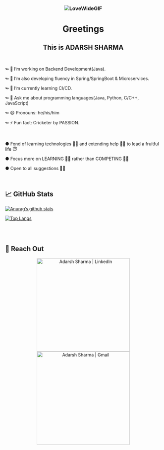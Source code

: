### <p align="center">![LoveWideGIF](https://user-images.githubusercontent.com/69284082/155893933-2b95fbbf-c638-44f8-bdb6-15c88724bd5a.gif)</p>


### <h1 align="center">Greetings</h1> 


<h2 align="center">This is ADARSH SHARMA</h2>
</br>

↬ 🔭 I’m working on Backend Development(Java).

↬ 🔧 I’m also developing fluency in Spring/SpringBoot & Microservices.

↬ 🌱 I’m currently learning CI/CD.

↬ 💬 Ask me about programming languages(Java, Python, C/C++, JavaScript)

↬ 😄 Pronouns: he/his/him

↬ ⚡ Fun fact: Cricketer by PASSION.

</br>
          
● Fond of learning technologies 👨‍🏫 and extending help 🤝🏼 to lead a fruitful life 😇

● Focus more on LEARNING ✍🏼 rather than COMPETING 💪🏼

● Open to all suggestions ✌🏼


</br>


## 📈 GitHub Stats



[![Anurag’s github stats](https://github-readme-stats.vercel.app/api?username=adi1103sh)](https://github.com/adi1103sh)


[![Top Langs](https://github-readme-stats.vercel.app/api/top-langs/?username=adi1103sh&layout=compact)](https://github.com/adi1103sh)


</br>
</br>

## 📧 Reach Out

<p align="center"><a href="https://www.linkedin.com/in/adarshsharma11/"><img src="https://raw.github.com/adi1103sh/adi1103sh/main/assets/Connect with me.gif" alt="Adarsh Sharma | LinkedIn" height="300px"/></a> <a href="https://mail.google.com/mail/u/0/#inbox?compose=CllgCHrglpKPNnCnqDslkCSPDWdzsPhmHhnrDFBSnhqhcDxCgdBJHmsZhJvsKhHZkBRLKbSXxNB"><img src="https://raw.github.com/adi1103sh/adi1103sh/main/assets/Write to me.gif" alt="Adarsh Sharma | Gmail" height="300px"/></a></p>
